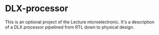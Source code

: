 # DLX-processor
This is an optional project of the Lecture microelectronic. It's a description of a DLX processor pipelined from RTL down to physical design. 
